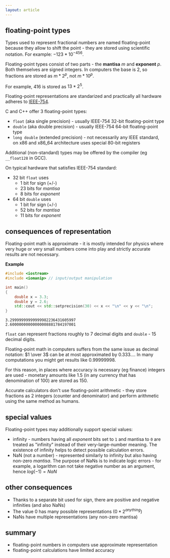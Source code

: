 ```yaml
---
layout: article
---
```


## floating-point types

Types used to represent fractional numbers are named floating-point because they allow to shift the point - they are stored using scientific notation. For example: $-123 * 10^{-456}$.

Floating-point types consist of two parts - the **mantisa** $m$ and **exponent** $p$. Both themselves are signed integers. In computers the base is 2, so fractions are stored as $m * 2^p$, not $m * 10^p$.

For example, $416$ is stored as $13 * 2^5$.

Floating-point representations are standarized and practically all hardware adheres to [IEEE-754](https://en.wikipedia.org/wiki/IEEE_754).

C and C++ offer 3 floating-point types:

- `float` (aka single precision) - usually IEEE-754 32-bit floating-point type
- `double` (aka double precision) - usually IEEE-754 64-bit floating-point type
- `long double` (extended precision) - not necessarily any IEEE standard, on x86 and x86_64 architecture uses special 80-bit registers

Additional (non-standard) types may be offered by the compiler (eg `__float128` in GCC).

On typical hardware that satisfies IEEE-754 standard:

- 32 bit `float` uses
    - 1 bit for sign (+/-)
    - 23 bits for *mantisa*
    - 8 bits for *exponent*
- 64 bit `double` uses
    - 1 bit for sign (+/-)
    - 52 bits for *mantisa*
    - 11 bits for *exponent*

## consequences of representation

Floating-point math is approximate - it is mostly intended for physics where very huge or very small numbers come into play and strictly accurate results are not necessary.

**Example**

```c++
#include <iostream>
#include <iomanip> // input/output manipulation

int main()
{
    double x = 3.3;
    double y = 2.6;
    std::cout << std::setprecision(30) << x << "\n" << y << "\n";
}
```

~~~
3.29999999999999982236431605997
2.60000000000000008881784197001
~~~

`float` can represent fractions roughly to 7 decimal digits and `double` - 15 decimal digits.

Floating-point math in computers suffers from the same issue as decimal notation: $1 \over 3$ can be at most approximated by $0.333...$. In many computations you might get results like $0.99999998$.

For this reason, in places where accuracy is necessary (eg finance) integers are used - monetary amounts like $1.5$ (in any currency that has denomination of 100) are stored as $150$.

Accurate calculators don't use floating-point arithmetic - they store fractions as 2 integers (counter and denominator) and perform arithmetic using the same method as humans.

## special values

Floating-point types may additionally support special values:

- infinity - numbers having all *exponent* bits set to `1` and mantisa to `0` are treated as "infinity" instead of their very-large-number meaning. The existence of infinity helps to detect possible calculation errors.
- NaN (not a number) - represented similarly to infinity but also having non-zero *mantisa*. The purpose of NaNs is to indicate logic errors - for example, a logarithm can not take negative number as an argument, hence $log(-1) = NaN$

## other consequences

- Thanks to a separate bit used for sign, there are positive and negative infinities (and also NaNs)
- The value $0$ has many possible representations ($0 * 2^{anything}$)
- NaNs have multiple representations (any non-zero mantisa)

## summary

- floating-point numbers in computers use approximate representation
- floating-point calculations have limited accuracy
